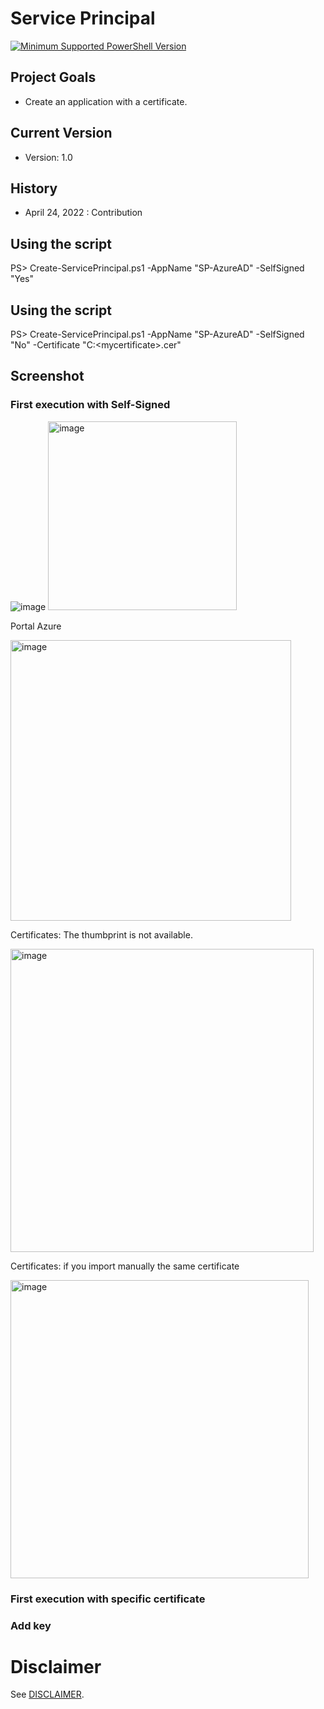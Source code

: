 # Service Principal
[![Minimum Supported PowerShell Version](https://img.shields.io/badge/PS-5.1-blue.svg)]()
## Project Goals
- Create an application with a certificate.

## Current Version
- Version: 1.0

## History
- April 24, 2022 : Contribution

## Using the script
PS> Create-ServicePrincipal.ps1 -AppName "SP-AzureAD" -SelfSigned "Yes"

## Using the script
PS> Create-ServicePrincipal.ps1 -AppName "SP-AzureAD" -SelfSigned "No" -Certificate "C:\<mycertificate>.cer"

## Screenshot
### First execution with Self-Signed
![image](https://user-images.githubusercontent.com/94542446/165003230-0907dbcd-35df-4c66-8931-8b56c8b74d28.png)
<img width="302" alt="image" src="https://user-images.githubusercontent.com/94542446/165003261-0a76006b-5da9-4fd0-bcb5-a95992f301bf.png">

Portal Azure

<img width="449" alt="image" src="https://user-images.githubusercontent.com/94542446/165003335-a9d80102-3c4e-49fb-8631-92c9e92b787a.png">

Certificates: The thumbprint is not available.

<img width="485" alt="image" src="https://user-images.githubusercontent.com/94542446/165003370-4369c879-3ae1-4590-a675-f78799e54bcb.png">

Certificates: if you import manually the same certificate

<img width="477" alt="image" src="https://user-images.githubusercontent.com/94542446/165003520-543da798-0fc0-4ada-b166-0144038ef7ad.png">


### First execution with specific certificate


### Add key



# Disclaimer
See [DISCLAIMER](./DISCLAIMER.md).
